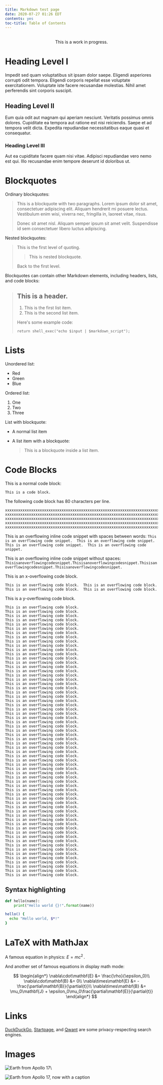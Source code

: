 ```yaml
---
title: Markdown test page
date: 2020-07-27 01:26 EDT
contents: yes
toc-title: Table of Contents
---
```


<br/>
<div class="note" style="text-align:center">
  This is a work in progress.
</div>

# Heading Level I

Impedit sed quam voluptatibus sit ipsam dolor saepe. Eligendi asperiores
corrupti odit tempora. Eligendi corporis repellat esse voluptate
exercitationem. Voluptate iste facere recusandae molestias. Nihil amet
perferendis sint corporis suscipit.

## Heading Level II

Eum quia odit aut magnam qui aperiam nesciunt. Veritatis possimus omnis
dolores. Cupiditate ea tempora aut ratione est nisi reiciendis. Saepe et
ad tempora velit dicta. Expedita repudiandae necessitatibus eaque quasi
et consequatur.

### Heading Level III

Aut ea cupiditate facere quam nisi vitae. Adipisci repudiandae vero nemo
est qui. Illo recusandae enim tempore deserunt id doloribus ut.

# Blockquotes

Ordinary blockquotes:

> This is a blockquote with two paragraphs. Lorem ipsum dolor sit amet,
> consectetuer adipiscing elit. Aliquam hendrerit mi posuere lectus.
> Vestibulum enim wisi, viverra nec, fringilla in, laoreet vitae, risus.
>
> Donec sit amet nisl. Aliquam semper ipsum sit amet velit. Suspendisse
> id sem consectetuer libero luctus adipiscing.

Nested blockquotes:

> This is the first level of quoting.
>
> > This is nested blockquote.
>
> Back to the first level.

Blockquotes can contain other Markdown elements, including headers,
lists, and code blocks:

> ## This is a header.
>
> 1.   This is the first list item.
> 2.   This is the second list item.
>
> Here's some example code:
>
>     return shell_exec("echo $input | $markdown_script");

# Lists

Unordered list:

*   Red
*   Green
*   Blue

Ordered list:

1.  One
2.  Two
3.  Three

List with blockquote:

*   A normal list item

*   A list item with a blockquote:

    > This is a blockquote
    > inside a list item.

# Code Blocks

This is a normal code block:

    This is a code block.

The following code block has 80 characters per line.

    xxxxxxxxxxxxxxxxxxxxxxxxxxxxxxxxxxxxxxxxxxxxxxxxxxxxxxxxxxxxxxxxxxxxxxxxxxxxxxxx
    xxxxxxxxxxxxxxxxxxxxxxxxxxxxxxxxxxxxxxxxxxxxxxxxxxxxxxxxxxxxxxxxxxxxxxxxxxxxxxxx
    xxxxxxxxxxxxxxxxxxxxxxxxxxxxxxxxxxxxxxxxxxxxxxxxxxxxxxxxxxxxxxxxxxxxxxxxxxxxxxxx
    xxxxxxxxxxxxxxxxxxxxxxxxxxxxxxxxxxxxxxxxxxxxxxxxxxxxxxxxxxxxxxxxxxxxxxxxxxxxxxxx
    xxxxxxxxxxxxxxxxxxxxxxxxxxxxxxxxxxxxxxxxxxxxxxxxxxxxxxxxxxxxxxxxxxxxxxxxxxxxxxxx

This is an overflowing inline code snippet with spaces between words: `This is an overflowing code snippet.  This is an overflowing code snippet.  This is an overflowing code snippet.  This is an overflowing code snippet.`

This is an overflowing inline code snippet without spaces:
`Thisisanoverflowingcodesnippet.Thisisanoverflowingcodesnippet.Thisisanoverflowingcodesnippet.Thisisanoverflowingcodesnippet.`

This is an x-overflowing code block.

    This is an overflowing code block.  This is an overflowing code block.  This is an overflowing code block.  This is an overflowing code block.

This is a y-overflowing code block.

    This is an overflowing code block.
    This is an overflowing code block.
    This is an overflowing code block.
    This is an overflowing code block.
    This is an overflowing code block.
    This is an overflowing code block.
    This is an overflowing code block.
    This is an overflowing code block.
    This is an overflowing code block.
    This is an overflowing code block.
    This is an overflowing code block.
    This is an overflowing code block.
    This is an overflowing code block.
    This is an overflowing code block.
    This is an overflowing code block.
    This is an overflowing code block.
    This is an overflowing code block.
    This is an overflowing code block.
    This is an overflowing code block.
    This is an overflowing code block.
    This is an overflowing code block.
    This is an overflowing code block.
    This is an overflowing code block.
    This is an overflowing code block.
    This is an overflowing code block.
    This is an overflowing code block.
    This is an overflowing code block.
    This is an overflowing code block.
    This is an overflowing code block.
    This is an overflowing code block.
    This is an overflowing code block.
    This is an overflowing code block.
    This is an overflowing code block.
    This is an overflowing code block.
    This is an overflowing code block.
    This is an overflowing code block.
    This is an overflowing code block.
    This is an overflowing code block.
    This is an overflowing code block.
    This is an overflowing code block.
    This is an overflowing code block.
    This is an overflowing code block.
    This is an overflowing code block.
    This is an overflowing code block.
    This is an overflowing code block.
    This is an overflowing code block.
    This is an overflowing code block.
    This is an overflowing code block.
    This is an overflowing code block.
    This is an overflowing code block.
    This is an overflowing code block.
    This is an overflowing code block.
    This is an overflowing code block.
    This is an overflowing code block.
    This is an overflowing code block.
    This is an overflowing code block.
    This is an overflowing code block.
    This is an overflowing code block.
    This is an overflowing code block.
    This is an overflowing code block.
    This is an overflowing code block.
    This is an overflowing code block.
    This is an overflowing code block.
    This is an overflowing code block.

## Syntax highlighting

```python
def hello(name):
    print("Hello world {}!".format(name))
```

```sh
hello() {
  echo "Hello world, $*!"
}
```

# LaTeX with MathJax

A famous equation in physics: $E = mc^2\,.$  

And another set of famous equations in display math mode:

$$
\begin{align*}
  \nabla\cdot\mathbf{E} &= \frac{\rho}{\epsilon_0}\\
  \nabla\cdot\mathbf{B} &= 0\\
  \nabla\times\mathbf{E} &= -\frac{\partial\mathbf{B}}{\partial{t}}\\
  \nabla\times\mathbf{B} &= \mu_0\mathbf{J} + \epsilon_0\mu_0\frac{\partial\mathbf{E}}{\partial{t}}
\end{align*}
$$

# Links

[DuckDuckGo](https://duckduckgo.com),
[Startpage](https://www.startpage.com/), and
[Qwant](https://www.qwant.com/) are some privacy-respecting search
engines.

# Images

![Earth from Apollo
17](https://upload.wikimedia.org/wikipedia/commons/thumb/9/97/The_Earth_seen_from_Apollo_17.jpg/480px-The_Earth_seen_from_Apollo_17.jpg "Image tooltip")\

![Earth from Apollo
17, now with a caption](https://upload.wikimedia.org/wikipedia/commons/thumb/9/97/The_Earth_seen_from_Apollo_17.jpg/480px-The_Earth_seen_from_Apollo_17.jpg "Image tooltip")
